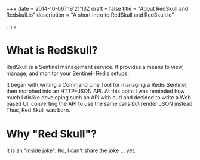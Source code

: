 +++
date = 2014-10-06T19:21:13Z
draft = false
title = "About RedSkull and Redskull.io"
description = "A short intro to RedSkull and RedSkull.io"

+++

# What is RedSkull?

RedSkull is a Sentinel management service. It provides a means to view, manage,
and monitor your Sentinel+Redis setups.

It began with writing a Command Line Tool for managing a Redis Sentinel, then
morphed into an HTTP+JSON API. At this point I was reminded how much I dislike
developing such an API with curl and decided to write a Web based UI,
converting the API to use the same calls but render JSON instead. Thus, Red
Skull was born.


# Why "Red Skull"?

It is an "inside joke". No, I can't share the joke ... yet.



